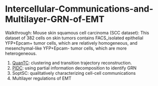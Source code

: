 # Intercellular-Communications-and-Multilayer-GRN-of-EMT

Walkthrough: Mouse skin squamous cell carcinoma (SCC dataset): This dataset of 382 cells on skin tumors contains FACS_isolated epithelial YFP+Epcam+ tumor cells, which are relatively homogeneous, and mesenchymal-like YFP+Epcam- tumor cells, which are more heterogeneous.

1) [QuanTC](https://github.com/yutongo/QuanTC/blob/master/Example/QuanTC_SCC.pdf): clustering and transition trajectory reconstruction. 
2) [PIDC](https://github.com/Tchanders/network_inference_tutorials): using partial information decomposition to identify GRN 
3) SoptSC: qualitatively characterizing cell-cell communications
4) Multilayer regulations of EMT
